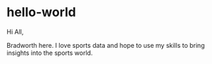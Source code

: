 # hello-world

Hi All,

Bradworth here. I love sports data and hope to use my skills to bring insights into the sports world.
